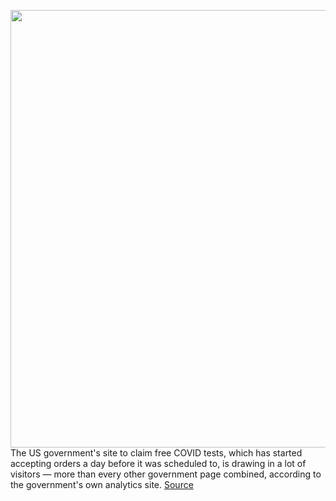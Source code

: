<img src='https://cdn.vox-cdn.com/thumbor/jqzpasOpM9gtyE1zgUvgdtKVLoY=/0x0:456x237/1200x800/filters:focal(192x83:264x155)/cdn.vox-cdn.com/uploads/chorus_image/image/70405278/home_test_hero.2099b1df64ebd24bb68a.0.jpg' width='700px' /><br/>
The US government's site to claim free COVID tests, which has started accepting orders a day before it was scheduled to, is drawing in a lot of visitors — more than every other government page combined, according to the government's own analytics site.
<a href='https://www.theverge.com/2022/1/18/22889769/us-government-free-covid-test-website-massive-page-viewcount'> Source <a/>